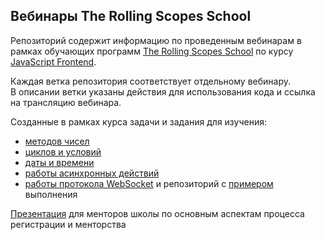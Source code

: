 ## Вебинары The Rolling Scopes School

Репозиторий содержит информацию по проведенным вебинарам в рамках обучающих программ
[The Rolling Scopes School](https://rs.school/) по курсу [JavaScript Frontend](https://rs.school/js/).

Каждая ветка репозитория соответствует отдельному вебинару.<br>
В описании ветки указаны действия для использования кода и ссылка на трансляцию вебинара.

Созданные в рамках курса задачи и задания для изучения:

- [методов чисел](https://github.com/rolling-scopes-school/core-js-numbers)
- [циклов и условий](https://github.com/rolling-scopes-school/core-js-conditions-n-loops-tasks)
- [даты и времени](https://github.com/rolling-scopes-school/core-js-dates)
- [работы асинхронных действий](https://github.com/rolling-scopes-school/core-js-promises)
- [работы протокола WebSocket](https://github.com/rolling-scopes-school/tasks/blob/master/stage2/tasks/fun-chat/README.md) и репозиторий с [примером](https://github.com/MikAleinik/chat-deploy) выполнения

[Презентация](https://mikaleinik.github.io/rs-webinar/mentorship/) для менторов школы по основным аспектам процесса регистрации и менторства 